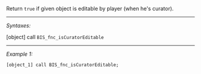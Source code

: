 Return `true` if given object is editable by player (when he's curator).


---
*Syntaxes:*

[object] call `BIS_fnc_isCuratorEditable`

---
*Example 1:*

```sqf
[object_1] call BIS_fnc_isCuratorEditable;
```
